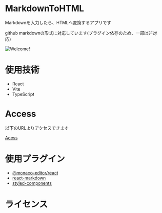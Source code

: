 # MarkdownToHTML

Markdownを入力したら、HTMLへ変換するアプリです

github markdownの形式に対応しています(プラグイン依存のため、一部は非対応)

![Welcome!]("./doc/image.gif")


# 使用技術

- React
- Vite
- TypeScript

# Access

以下のURLよりアクセスできます

[Acess](https://kip2.github.io/MarkdownToHTML/)

# 使用プラグイン
- [@monaco-editor/react](https://www.npmjs.com/package/@monaco-editor/react)
- [react-markdown](https://www.npmjs.com/package/react-markdown?activeTab=readme)
- [styled-components](https://www.npmjs.com/package/styled-components)

# ライセンス